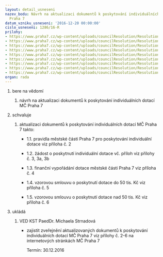 ```yaml
---
layout: detail_usneseni
nazev_bodu: Návrh na aktualizaci dokumentů k poskytování individuálních dotací MČ
  Praha 7
datum_vzniku_usneseni: '2016-12-20 00:00:00'
cislo_usneseni: 1286/16-R
prilohy:
- https://www.praha7.cz/wp-content/uploads/councilResolution/Resolutions/28429/export/MD_Individualnidotace_aktualizacedokumentu_prorok2017_V~149098.doc
- https://www.praha7.cz/wp-content/uploads/councilResolution/Resolutions/28429/export/Pravidla_pro_poskytovani_individualni_dotace_AKTUALIZACE_2017~149097.doc
- https://www.praha7.cz/wp-content/uploads/councilResolution/Resolutions/28429/export/Zadostoposkytnutiindividualnidotace_2017~149096.doc
- https://www.praha7.cz/wp-content/uploads/councilResolution/Resolutions/28429/export/Polozkovy_rozpocet_dotace_2017~149095.xls
- https://www.praha7.cz/wp-content/uploads/councilResolution/Resolutions/28429/export/Cestneprohlasenizadateleopodporudeminimis~149094.doc
- https://www.praha7.cz/wp-content/uploads/councilResolution/Resolutions/28429/export/Financni_vyporadani_dotace~149093.xls
- https://www.praha7.cz/wp-content/uploads/councilResolution/Resolutions/28429/export/Smlouvaoposkytnutiindividualnidotace_do50tisKc~149092.doc
- https://www.praha7.cz/wp-content/uploads/councilResolution/Resolutions/28429/export/Smlouvaoposkytnutiindividualnidotace_nad50tisKc~149091.doc
- https://www.praha7.cz/wp-content/uploads/councilResolution/Resolutions/28429/export/export~297081.pdf
organ: rada
---
```

<ol id="urzList" class="urzList_view"><li id="" class="urzClass1"><span name="1">bere na vědomí</span><ol class="urzOlClass"><li style="text-align: left;" id="" class="urzClass2"><span><p>návrh na aktualizaci dokumentů k poskytování individuálních dotací MČ Praha 7</p></span></li></ol></li><li id="" class="urzClass1"><span name="24">schvaluje</span><ol class="urzOlClass"><li style="text-align: left;" id="" class="urzClass2"><span><p>aktualizaci dokumentů k poskytování individuálních dotací MČ Praha 7 takto:<br></p></span><ul class="urzUlClass"><li style="text-align: left;" id="" class="urzClass3"><span><p>1.1. pravidla městské části Praha 7 pro poskytování individuální dotace viz příloha č. 2</p></span></li><li style="text-align: left;" id="" class="urzClass3"><span><p>1.2. žádost o poskytnutí individuální dotace vč. příloh viz přílohy č. 3, 3a, 3b</p></span></li><li style="text-align: left;" id="" class="urzClass3"><span><p>1.3. finanční vypořádání dotace městské části Praha 7 viz příloha č. 4</p></span></li><li style="text-align: left;" id="" class="urzClass3"><span><p>1.4. vzorovou smlouvu o poskytnutí dotace do 50 tis. Kč viz příloha č. 5</p></span></li><li style="text-align: left;" id="" class="urzClass3"><span><p>1.5. vzorovou smlouvu o poskytnutí dotace nad 50 tis. Kč viz příloha č. 6</p></span></li></ul></li></ol></li><li class="urzClass1" id="urzUkoly"><span name="1">ukládá</span><ol class="urzOlClass"><li class="urzClass2"><span><p>VED KST PaedDr. Michaela Strnadová</p></span><ul class="urzUlClass"><li class="urzClass3"><span><p>zajistit zveřejnění aktualizovaných dokumentů k poskytování individuálních dotací MČ Praha 7 viz přílohy č. 2-6 na internetových stránkách MČ Praha 7</p></span><span class="urzUkolTermin">  Termín:&nbsp;30.12.2016</span></li></ul></li></ol></li></ol>